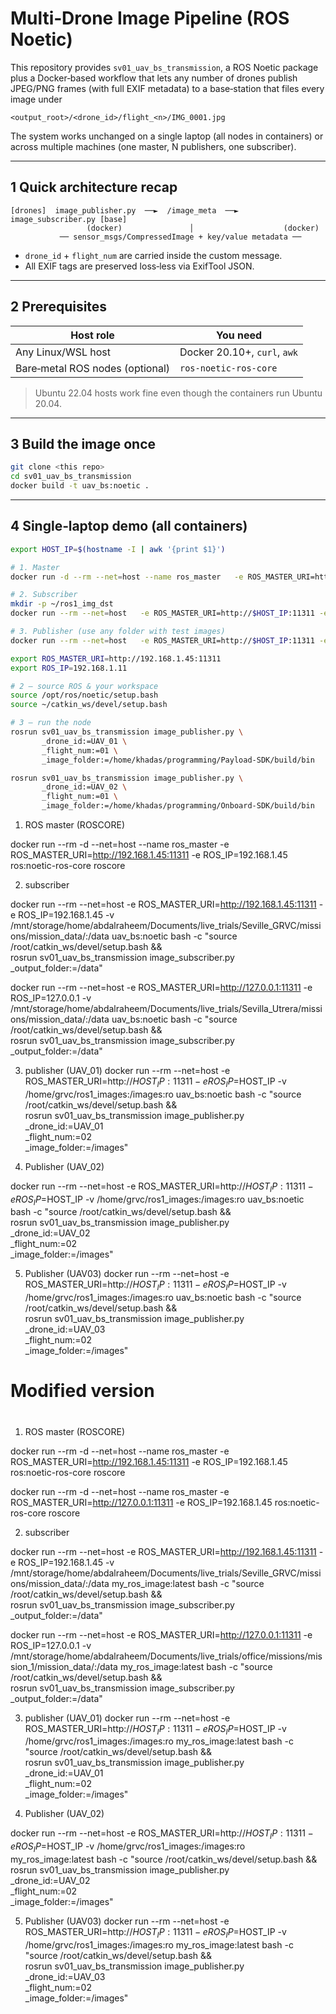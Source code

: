 # Multi‑Drone Image Pipeline (ROS Noetic)

This repository provides `sv01_uav_bs_transmission`, a ROS Noetic package plus a
Docker‑based workflow that lets any number of drones publish JPEG/PNG frames
(with full EXIF metadata) to a base‑station that files every image under

```
<output_root>/<drone_id>/flight_<n>/IMG_0001.jpg
```

The system works unchanged on a single laptop (all nodes in containers) or
across multiple machines (one master, N publishers, one subscriber).

---

## 1 Quick architecture recap

```
[drones]  image_publisher.py  ──►  /image_meta  ──►  image_subscriber.py [base]
                 (docker)               │                    (docker)
           ── sensor_msgs/CompressedImage + key/value metadata ──
```

* `drone_id` + `flight_num` are carried inside the custom message.
* All EXIF tags are preserved loss‑less via ExifTool JSON.

---

## 2  Prerequisites

| Host role | You need                     |
|-----------|------------------------------|
| Any Linux/WSL host | Docker 20.10+, `curl`, `awk` |
| Bare‑metal ROS nodes (optional) | `ros-noetic-ros-core`        |

> Ubuntu 22.04 hosts work fine even though the containers run Ubuntu 20.04.

---

## 3  Build the image once

```bash
git clone <this repo>
cd sv01_uav_bs_transmission
docker build -t uav_bs:noetic .
```

---

## 4  Single‑laptop demo (all containers)

```bash
export HOST_IP=$(hostname -I | awk '{print $1}')

# 1. Master
docker run -d --rm --net=host --name ros_master   -e ROS_MASTER_URI=http://$HOST_IP:11311 -e ROS_IP=$HOST_IP   ros:noetic-ros-core roscore

# 2. Subscriber
mkdir -p ~/ros1_img_dst
docker run --rm --net=host   -e ROS_MASTER_URI=http://$HOST_IP:11311 -e ROS_IP=$HOST_IP   -v ~/ros1_img_dst:/data   uav_bs:noetic   bash -c "source /root/catkin_ws/devel/setup.bash &&            rosrun sv01_uav_bs_transmission image_subscriber.py _output_folder:=/data"

# 3. Publisher (use any folder with test images)
docker run --rm --net=host   -e ROS_MASTER_URI=http://$HOST_IP:11311 -e ROS_IP=$HOST_IP   -v ~/test_images:/root/catkin_ws/images:ro   uav_bs:noetic   bash -c "source /root/catkin_ws/devel/setup.bash &&            rosrun sv01_uav_bs_transmission image_publisher.py            _drone_id:=UAV_01 _flight_num:=1"
```



```bash
export ROS_MASTER_URI=http://192.168.1.45:11311       
export ROS_IP=192.168.1.11                            
```

```bash
# 2 – source ROS & your workspace
source /opt/ros/noetic/setup.bash
source ~/catkin_ws/devel/setup.bash
```

```bash
# 3 – run the node
rosrun sv01_uav_bs_transmission image_publisher.py \
       _drone_id:=UAV_01 \
       _flight_num:=01 \
       _image_folder:=/home/khadas/programming/Payload-SDK/build/bin
```

```bash
rosrun sv01_uav_bs_transmission image_publisher.py \
       _drone_id:=UAV_02 \
       _flight_num:=01 \
       _image_folder:=/home/khadas/programming/Onboard-SDK/build/bin
```



1. ROS master (ROSCORE)

docker run --rm -d --net=host --name ros_master   -e ROS_MASTER_URI=http://192.168.1.45:11311   -e ROS_IP=192.168.1.45   ros:noetic-ros-core   roscore

2. subscriber

docker run --rm --net=host   -e ROS_MASTER_URI=http://192.168.1.45:11311   -e ROS_IP=192.168.1.45   -v /mnt/storage/home/abdalraheem/Documents/live_trials/Seville_GRVC/missions/mission_data/:/data   uav_bs:noetic   bash -c "source /root/catkin_ws/devel/setup.bash && \
           rosrun sv01_uav_bs_transmission image_subscriber.py _output_folder:=/data"

docker run --rm --net=host   -e ROS_MASTER_URI=http://127.0.0.1:11311   -e ROS_IP=127.0.0.1   -v /mnt/storage/home/abdalraheem/Documents/live_trials/Sevilla_Utrera/missions/mission_data/:/data   uav_bs:noetic   bash -c "source /root/catkin_ws/devel/setup.bash && \
           rosrun sv01_uav_bs_transmission image_subscriber.py _output_folder:=/data"

3. publisher (UAV_01)
docker run --rm --net=host   -e ROS_MASTER_URI=http://$HOST_IP:11311   -e ROS_IP=$HOST_IP   -v /home/grvc/ros1_images:/images:ro   uav_bs:noetic   bash -c "source /root/catkin_ws/devel/setup.bash && \
rosrun sv01_uav_bs_transmission image_publisher.py \
_drone_id:=UAV_01 \
_flight_num:=02 \
_image_folder:=/images"

4. Publisher (UAV_02)

docker run --rm --net=host   -e ROS_MASTER_URI=http://$HOST_IP:11311   -e ROS_IP=$HOST_IP   -v /home/grvc/ros1_images:/images:ro   uav_bs:noetic   bash -c "source /root/catkin_ws/devel/setup.bash && \
rosrun sv01_uav_bs_transmission image_publisher.py \
_drone_id:=UAV_02 \
_flight_num:=02 \
_image_folder:=/images"

5. Publisher (UAV03)
docker run --rm --net=host   -e ROS_MASTER_URI=http://$HOST_IP:11311   -e ROS_IP=$HOST_IP   -v /home/grvc/ros1_images:/images:ro   uav_bs:noetic   bash -c "source /root/catkin_ws/devel/setup.bash && \
rosrun sv01_uav_bs_transmission image_publisher.py \
_drone_id:=UAV_03 \
_flight_num:=02 \
_image_folder:=/images"

# #############################################################################
# Modified version
# #############################################################################
1. ROS master (ROSCORE)

docker run --rm -d --net=host --name ros_master   -e ROS_MASTER_URI=http://192.168.1.45:11311   -e ROS_IP=192.168.1.45   ros:noetic-ros-core   roscore

docker run --rm -d --net=host --name ros_master   -e ROS_MASTER_URI=http://127.0.0.1:11311   -e ROS_IP=192.168.1.45   ros:noetic-ros-core   roscore


2. subscriber

docker run --rm --net=host   -e ROS_MASTER_URI=http://192.168.1.45:11311   -e ROS_IP=192.168.1.45   -v /mnt/storage/home/abdalraheem/Documents/live_trials/Seville_GRVC/missions/mission_data/:/data   my_ros_image:latest   bash -c "source /root/catkin_ws/devel/setup.bash && \
           rosrun sv01_uav_bs_transmission image_subscriber.py _output_folder:=/data"

docker run --rm --net=host   -e ROS_MASTER_URI=http://127.0.0.1:11311   -e ROS_IP=127.0.0.1   -v /mnt/storage/home/abdalraheem/Documents/live_trials/office/missions/mission_1/mission_data/:/data   my_ros_image:latest   bash -c "source /root/catkin_ws/devel/setup.bash && \
           rosrun sv01_uav_bs_transmission image_subscriber.py _output_folder:=/data"

3. publisher (UAV_01)
docker run --rm --net=host   -e ROS_MASTER_URI=http://$HOST_IP:11311   -e ROS_IP=$HOST_IP   -v /home/grvc/ros1_images:/images:ro   my_ros_image:latest   bash -c "source /root/catkin_ws/devel/setup.bash && \
rosrun sv01_uav_bs_transmission image_publisher.py \
_drone_id:=UAV_01 \
_flight_num:=02 \
_image_folder:=/images"

4. Publisher (UAV_02)

docker run --rm --net=host   -e ROS_MASTER_URI=http://$HOST_IP:11311   -e ROS_IP=$HOST_IP   -v /home/grvc/ros1_images:/images:ro   my_ros_image:latest   bash -c "source /root/catkin_ws/devel/setup.bash && \
rosrun sv01_uav_bs_transmission image_publisher.py \
_drone_id:=UAV_02 \
_flight_num:=02 \
_image_folder:=/images"

5. Publisher (UAV03)
docker run --rm --net=host   -e ROS_MASTER_URI=http://$HOST_IP:11311   -e ROS_IP=$HOST_IP   -v /home/grvc/ros1_images:/images:ro   my_ros_image:latest   bash -c "source /root/catkin_ws/devel/setup.bash && \
rosrun sv01_uav_bs_transmission image_publisher.py \
_drone_id:=UAV_03 \
_flight_num:=02 \
_image_folder:=/images"

